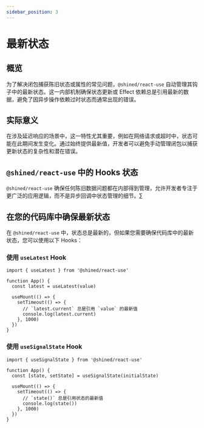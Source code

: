 ```yaml
---
sidebar_position: 3
---
```


# 最新状态

## 概览

为了解决闭包捕获陈旧状态或属性的常见问题，`@shined/react-use` 自动管理其钩子中的最新状态。这一内部机制确保状态更新或 Effect 依赖总是引用最新的数据，避免了因异步操作依赖过时状态而通常出现的错误。

## 实际意义

在涉及延迟响应的场景中，这一特性尤其重要，例如在网络请求或超时中，状态可能在此期间发生变化。通过始终提供最新值，开发者可以避免手动管理闭包以捕获更新状态的复杂性和潜在错误。

## `@shined/react-use` 中的 Hooks 状态

`@shined/react-use` 确保任何陈旧数据问题都在内部得到管理，允许开发者专注于更广泛的应用逻辑，而不是异步回调中状态管理的细节。∑

## 在您的代码库中确保最新状态

在 `@shined/react-use` 中，状态总是最新的，但如果您需要确保代码库中的最新状态，您可以使用以下 Hooks：

### 使用 `useLatest` Hook

```tsx
import { useLatest } from '@shined/react-use'

function App() {
  const latest = useLatest(value)

  useMount(() => {
    setTimeout(() => {
      // `latest.current` 总是引用 `value` 的最新值
      console.log(latest.current)
    }, 1000)
  })
}
```

### 使用 `useSignalState` Hook

```tsx
import { useSignalState } from '@shined/react-use'

function App() {
  const [state, setState] = useSignalState(initialState)

  useMount(() => {
    setTimeout(() => {
      // `state()` 总是引用状态的最新值
      console.log(state())
    }, 1000)
  })
}
```
